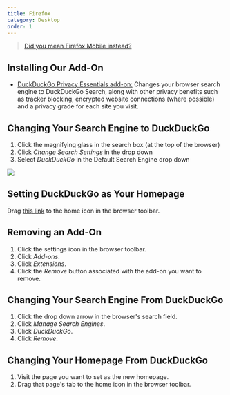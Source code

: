 ```yaml
---
title: Firefox
category: Desktop
order: 1
---
```


> <a class="btn" href="{{ site.baseurl }}/mobile/firefox-android">Did you mean Firefox Mobile instead?</a>

<h2>Installing Our Add-On</h2>
<ul>
    <li>
        <a href="https://addons.mozilla.org/firefox/addon/duckduckgo-for-firefox/">DuckDuckGo Privacy Essentials add-on:</a>
        Changes your browser search engine to DuckDuckGo Search, along with other privacy benefits such as tracker blocking, encrypted website connections (where possible) and a privacy grade for each site you visit.
    </li>
</ul>

<h2>Changing Your Search Engine to DuckDuckGo</h2>
<ol>
    <li>
        Click the magnifying glass in the search box (at the top of the browser)
    </li>
    <li>Click <em>Change Search Settings</em> in the drop down</li>
    <li>Select <em>DuckDuckGo</em> in the Default Search Engine drop down</li>
</ol>
<img src="{{ site.baseurl }}/images/0414748c67b001952330a2278b6d904c.jpg" />

<h2>Setting DuckDuckGo as Your Homepage</h2>
Drag <a href="https://duckduckgo.com">this link</a> to the home icon in the
browser toolbar.


<h2>Removing an Add-On</h2>
<ol>
    <li>Click the settings icon in the browser toolbar.</li>
    <li>Click <em>Add-ons</em>.</li>
    <li>Click <em>Extensions</em>.</li>
    <li>
        Click the <em>Remove</em> button associated with the add-on you want to
        remove.
    </li>
</ol>

<h2>Changing Your Search Engine From DuckDuckGo</h2>
<ol>
    <li>Click the drop down arrow in the browser's search field.</li>
    <li>Click <em>Manage Search Engines</em>.</li>
    <li>Click <em>DuckDuckGo</em>.</li>
    <li>Click <em>Remove</em>.</li>
</ol>

<h2>Changing Your Homepage From DuckDuckGo</h2>
<ol>
    <li>Visit the page you want to set as the new homepage.</li>
    <li>Drag that page's tab to the home icon in the browser toolbar.</li>
</ol>
